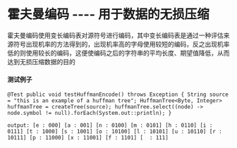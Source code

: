 霍夫曼编码 ---- 用于数据的无损压缩
=======
霍夫曼编码使用变长编码表对源符号进行编码，其中变长编码表是通过一种评估来源符号出现机率的方法得到的，出现机率高的字母使用较短的编码，反之出现机率低的则使用较长的编码，这便使编码之后的字符串的平均长度、期望值降低，从而达到无损压缩数据的目的
#### 测试例子
`@Test
    public void testHuffmanEncode() throws Exception {
        String source = "this is an example of a huffman tree";
        HuffmanTree<Byte, Integer> huffmanTree = createTree(source);
        huffmanTree.select((node) -> node.symbol != null).forEach(System.out::println);
    }`

`output: [e : 000]
        [a : 001]
        [n : 0100]
        [m : 0101]
        [h : 0110]
        [i : 0111]
        [t : 1000]
        [s : 1001]
        [o : 10100]
        [l : 10101]
        [u : 10110]
        [r : 10111]
        [p : 11000]
        [x : 11001]
        [f : 1101]
        [  : 111]`

    
